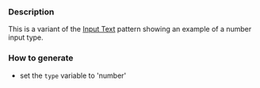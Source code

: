 ### Description
This is a variant of the [Input Text](./?p=atoms-input-text) pattern showing an example of a number input type.

### How to generate
* set the `type` variable to 'number'
